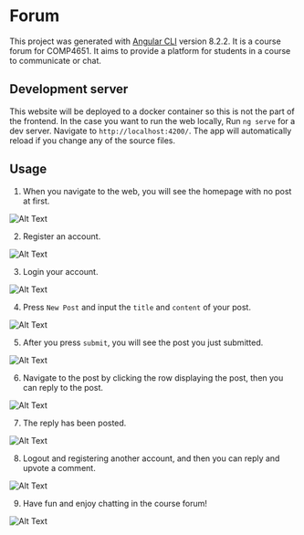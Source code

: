 # Forum

This project was generated with [Angular CLI](https://github.com/angular/angular-cli) version 8.2.2.
It is a course forum for COMP4651. It aims to provide a platform for students in a course to communicate or chat.

## Development server

This website will be deployed to a docker container so this is not the part of the frontend.
In the case you want to run the web locally, 
Run `ng serve` for a dev server. 
Navigate to `http://localhost:4200/`. 
The app will automatically reload if you change any of the source files. 

## Usage
1. When you navigate to the web, you will see the homepage with no post at first.

![Alt Text](https://imgur.com/oTuM0Mk.jpg)

2. Register an account.

![Alt Text](https://imgur.com/Kja6zNy.jpg)

3. Login your account.

![Alt Text](https://imgur.com/xV47Aw4.jpg)

4. Press `New Post` and input the `title` and `content` of your post.

![Alt Text](https://imgur.com/BE3wAWU.jpg)

5. After you press `submit`, you will see the post you just submitted.

![Alt Text](https://imgur.com/njRcD1g.jpg)

6. Navigate to the post by clicking the row displaying the post, then you can reply to the post.

![Alt Text](https://imgur.com/4qK9A5J.jpg)

7. The reply has been posted.

![Alt Text](https://imgur.com/0QprmoE.jpg)

8. Logout and registering another account, and then you can reply and upvote a comment.

![Alt Text](https://imgur.com/247j1b2.jpg)

9. Have fun and enjoy chatting in the course forum!

![Alt Text](https://imgur.com/XGZClg4.jpg)

